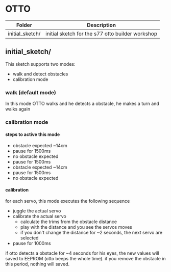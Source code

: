 # OTTO

  | Folder          | Description                                      |
  |-----------------|--------------------------------------------------|
  | initial_sketch/ | initial sketch for the s77 otto builder workshop |



## initial_sketch/

This sketch supports two modes:

 - walk and detect obstacles
 - calibration mode

### walk (default mode)

In this mode OTTO walks and he detects a obstacle,
he makes a turn and walks again

### calibration mode

#### steps to active this mode

  - obstacle expected ~14cm
  - pause for 1500ms
  - no obstacle expected
  - pause for 1500ms
  - obstacle expected ~14cm
  - pause for 1500ms
  - no obstacle expected

#### calibration

for each servo, this mode executes the following sequence

  - juggle the actual servo
  - calibrate the actual servo
    - calculate the trims from the obstacle distance
    - play with the distance and you see the servos moves
    - if you don't change the distance for ~2 seconds, the
      next servo are selected
  - pause for 1000ms


if otto detects a obstacle for ~4 seconds for his eyes,
the new values will saved to EEPROM (otto beeps the whole time).
if you remove the obstacle in this period, nothing will saved.
